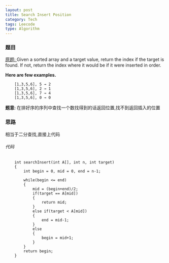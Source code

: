 ```yaml
---
layout: post
title: Search Insert Position 
category: Tech
tags: Leecode
type: Algorithm
---
```


### 题目
[原题: ](http://oj.leetcode.com/problems/search-insert-position/)Given a sorted array and a target value, return the index if the target is found. If not, return the index where it would be if it were inserted in order.

<b>Here are few examples.</b>

        [1,3,5,6], 5 → 2
        [1,3,5,6], 2 → 1
        [1,3,5,6], 7 → 4
        [1,3,5,6], 0 → 0

<b>题意: </b>在排好序的序列中查找一个数找得到的话返回位置,找不到返回插入的位置

### 思路
相当于二分查找,直接上代码
###### 代码

		int searchInsert(int A[], int n, int target) 
        {
            int begin = 0, mid = 0, end = n-1;
            
            while(begin <= end)
            {
                mid = (begin+end)/2;
                if(target == A[mid])
                {
                    return mid;
                }
                else if(target < A[mid])
                {
                    end = mid-1;
                }
                else
                {
                    begin = mid+1;
                }
            }
            return begin;
        }
